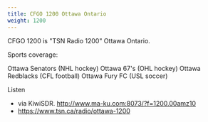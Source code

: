 ```yaml
---
title: CFGO 1200 Ottawa Ontario
weight: 1200
---
```

CFGO 1200 is "TSN Radio 1200" Ottawa Ontario. 

Sports coverage:

Ottawa Senators (NHL hockey)
Ottawa 67's (OHL hockey)
Ottawa Redblacks (CFL football)
Ottawa Fury FC (USL soccer)

Listen 

* via KiwiSDR. http://www.ma-ku.com:8073/?f=1200.00amz10
* https://www.tsn.ca/radio/ottawa-1200
